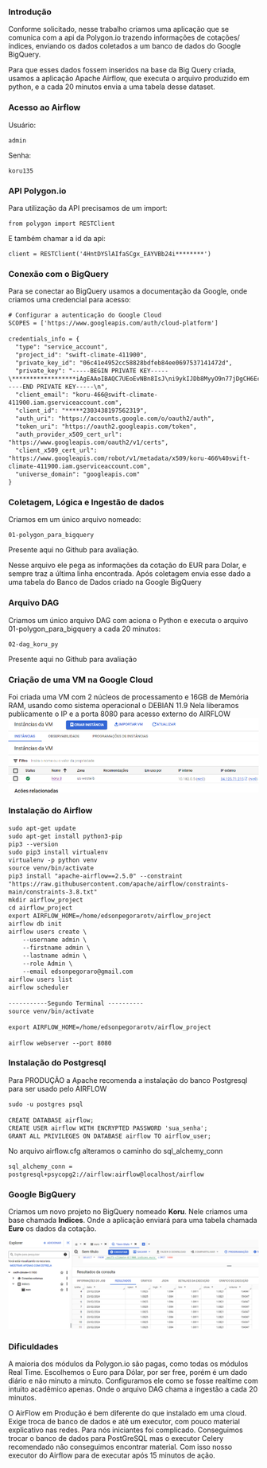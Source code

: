 ### Introdução <br>
Conforme solicitado, nesse trabalho criamos uma aplicação que se comunica com a api da Polygon.io trazendo informações de cotações/índices, enviando os dados coletados a um banco de dados do Google BigQuery.<br>

Para que esses dados fossem inseridos na base da Big Query criada, usamos a aplicação Apache Airflow, que executa o arquivo produzido em python, e a cada 20 minutos envia a uma tabela desse dataset.<br>

### Acesso ao Airflow
Usuário:
```
admin
```
Senha:
```
koru135
```


### API Polygon.io
Para utilização da API precisamos de um import:
```
from polygon import RESTClient
```
E também chamar a id da api:
```
client = RESTClient('4HntDYSlAIfaSCgx_EAYVBb24i********')
```
### Conexão com o BigQuery
Para se conectar ao BigQuery usamos a documentação da Google, onde criamos uma credencial para acesso:
```
# Configurar a autenticação do Google Cloud
SCOPES = ['https://www.googleapis.com/auth/cloud-platform']

credentials_info = {
  "type": "service_account",
  "project_id": "swift-climate-411900",
  "private_key_id": "06c41e4952cc58828bdfeb84ee0697537141472d",
  "private_key": "-----BEGIN PRIVATE KEY-----\******************iAgEAAoIBAQC7UEoEvNBn8IsJ\ni9ykIJDb8MyyO9n77jDgCH6EcmL374qDEYARcCS/gh9hi6SMrqilD5c0Z9q/ayDM\nS5VJZFAoxSxKL1ErH97cMmAtEMpygcaYoiBn/6zzz4mQaQUsiJX7dqIbbjgR/RHp\nm1/xkh51eFGN+BdDUmK13js7DKISmnmGpueCi3Qf6swaCM8O1m+E2wzrCpX8HHA1\ngXoKtpZwUXtGfnHkaFSBG2BxzHxJP07igQVO22fISLtIar9tKCp3HYSHUiOrYauA\nu5b5uOvsdHkBqt5DoKkk4b1svTL2HywQRDWzFkv+u/E5T9z3r61pO20sqxw6Nj+a\nrlm3V617AgMBAAECggEAKqwF0MJ679LaudgE8dcBaTmYSFpeNIh01fTZba7pYPZP\nJcDM3iwgEwi/wWcgm3QGs2Oz3Jp0OPtcw23MmqWhpUgV6OiSozJlgOBxDJMwq5lo\n9siofUi/y+NRwXZLWXPcRyclkv4vA9oVRJTC7LOPAM/iNGd6VTnlhu0TrUYZfgcT\nNahkbdfb6EfHM/MUHknmEwGuhAq1Y8Nhxp1isPrOlxx0vl3Wyk6wOujfNFT/7OfU\nKgise7iiNKK28FYCDWeBaaXFlPj28WqyJLqq15xpOHA6KzN+E+QzvxT66BU0wE1/\n9Wt763cJKO7mOVf+A0FQPaRtYqKfh6euFEo8FVlLwQKBgQDconH/iS2twjhC7OlT\nPhk7STVN6KBgmRYXbEoyf+gZsB3joxGv1f6bHTKuvqpCYL2Q6fSkGOFj+Vlc9PQ2\nbegQWDHapnqSn6tBigrscEqhzddd2oigdLnkUgO+FV0mcZMbVhLJJXIw+wp0WgYu\nUHMsAu5/wJNC7gM3WzdWcze1sQKBgQDZVowuaJv**********************nNNfIyaQBVJItCl0Q7bS/tQc2maZ0/1DsnLsLTJdR32FMX2GBs+GTU/yDzMVkffv3\n6etH54KlQb1U2Bflr0/8syrq6yS1Am8MdYwbZh5ijQmIhx2pHFNRtyceVzVWmdGb\n+/hcZtck6wKBgEeHhsvgrmV55QGViyOIq2d0GYrzkyMeHnJjkj6DBz1kwpvtXyuR\nhiTFt4u9lrdEY9DaeIzG4DOoQFeJtq76vNSnsyn+9RgaGcx6s4Xp9dg1QtBTrB3R\nGf8ys7HpfTScd6PSKO77a+UDTmVgVkanoF8xaB8U0OlO/s3wjaVCX1pRAoGAfyVG\ntQ+1x45M/9wfV1oeeRroB23hnmSofXpIksqEC9MyAO+DKpglmdGJ+sNAwklrSkEW\nm7GfBOKtxUQ3gu19FfeYTnLJN9UMRyit4E7r+0nOPYh90n0RSkB25x/RRaO624sZ\nAB5pwDXKUfjZvUk45SFE3VcfeR5bpelujoALdSkCgYAO5sALTFIYOlD/Gl3j3Gml\nU2qTteVMcFVPItv2k8Gw4txeZPIyNTR44PKPKj7hWapJNKiwsZvSkXVktwR+VmyF\nRgUdTgmAUFtJ+q1tZif+YVNh7zsNZLPHUCojqxVp9rrj57sGT/FzK5FQrQiBScbQkzpu2zfBqkUgW9Ukojug9g==\n-----END PRIVATE KEY-----\n",
  "client_email": "koru-466@swift-climate-411900.iam.gserviceaccount.com",
  "client_id": "*****2303438197562319",
  "auth_uri": "https://accounts.google.com/o/oauth2/auth",
  "token_uri": "https://oauth2.googleapis.com/token",
  "auth_provider_x509_cert_url": "https://www.googleapis.com/oauth2/v1/certs",
  "client_x509_cert_url": "https://www.googleapis.com/robot/v1/metadata/x509/koru-466%40swift-climate-411900.iam.gserviceaccount.com",
  "universe_domain": "googleapis.com"
}
```

### Coletagem, Lógica e Ingestão de dados
Criamos em um único arquivo nomeado:
```
01-polygon_para_bigquery
```
Presente aqui no Github para avaliação.

Nesse arquivo ele pega as informações da cotação do EUR para Dolar, e sempre traz a última linha encontrada. Após coletagem envia esse dado a uma tabela do Banco de Dados criado na Google BigQuery

### Arquivo DAG
Criamos um único arquivo DAG com aciona o Python e executa o arquivo 01-polygon_para_bigquery a cada 20 minutos:
```
02-dag_koru_py
```
Presente aqui no Github para avaliação
### Criação de uma VM na Google Cloud
Foi criada uma VM com 2 núcleos de processamento e 16GB de Memória RAM, usando como sistema operacional o DEBIAN 11.9
Nela liberamos publicamente o IP e a porta 8080 para acesso externo do AIRFLOW
<img src="googlecloud.png">
### Instalação do Airflow
```
sudo apt-get update
sudo apt-get install python3-pip
pip3 --version
sudo pip3 install virtualenv
virtualenv -p python venv
source venv/bin/activate
pip3 install "apache-airflow==2.5.0" --constraint "https://raw.githubusercontent.com/apache/airflow/constraints-main/constraints-3.8.txt"
mkdir airflow_project
cd airflow_project
export AIRFLOW_HOME=/home/edsonpegorarotv/airflow_project
airflow db init
airflow users create \
    --username admin \
    --firstname admin \
    --lastname admin \
    --role Admin \
    --email edsonpegoraro@gmail.com
airflow users list
airflow scheduler

-----------Segundo Terminal ----------
source venv/bin/activate

export AIRFLOW_HOME=/home/edsonpegorarotv/airflow_project

airflow webserver --port 8080
```
### Instalação do Postgresql

Para PRODUÇÃO a Apache recomenda a instalação do banco Postgresql para ser usado pelo AIRFLOW

```
sudo -u postgres psql 

CREATE DATABASE airflow;
CREATE USER airflow WITH ENCRYPTED PASSWORD 'sua_senha';
GRANT ALL PRIVILEGES ON DATABASE airflow TO airflow_user;
```

No arquivo airflow.cfg alteramos o caminho do  sql_alchemy_conn
```
sql_alchemy_conn = postgresql+psycopg2://airflow:airflow@localhost/airflow 
```

### Google BigQuery

Criamos um novo projeto no BigQuery nomeado <b>Koru</b>. Nele criamos uma base chamada <b>Indices</b>. Onde a aplicação enviará para uma tabela chamada <b>Euro</b> os dados da cotação.

<img src="bigquery.png">

### Dificuldades
A maioria dos módulos da Polygon.io são pagas, como todas os módulos Real Time. Escolhemos o Euro para Dólar, por ser free, porém é um dado diário e não minuto a minuto. Configuramos ele como se fosse realtime com intuito acadêmico apenas. Onde o arquivo DAG chama a ingestão a cada 20 minutos.

O AirFlow em Produção é bem diferente do que instalado em uma cloud. Exige troca de banco de dados e até um executor, com pouco material explicativo nas redes. Para nós iniciantes foi complicado. Conseguimos trocar o banco de dados para PostGreSQL mas o executor Celery recomendado não conseguimos encontrar material. Com isso nosso executor do Airflow para de executar após 15 minutos de ação.